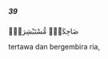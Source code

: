 ##### 39

<span class="ayah">ضَاحِكَةٌۭ مُّسْتَبْشِرَةٌۭ</span>

<span class="ayah_translation">tertawa dan bergembira ria,</span>
